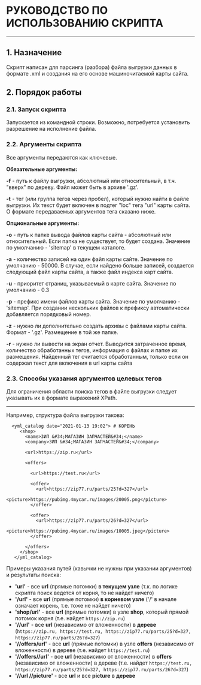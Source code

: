 # РУКОВОДСТВО ПО ИСПОЛЬЗОВАНИЮ СКРИПТА
___
## 1. Назначение
Скрипт написан для парсинга (разбора) файла выгрузки данных в формате .xml и создания на его основе машиночитаемой карты сайта.

## 2. Порядок работы
### 2.1. Запуск скрипта
Запускается из командной строки. Возможно, потребуется установить разрешение на исполнение файла.

### 2.2. Аргументы скрипта
Все аргументы передаются как ключевые.

**Обязательные аргументы:**

**-f** - путь к файлу выгрузки, абсолютный или относительный, в т.ч. "вверх" по дереву. Файл может быть в архиве '.gz'.

**-t** - тег (или группа тегов через пробел), который нужно найти в файле выгрузки.
Их текст будет включен в подтег "loc" тега "url" карты сайта. О формате передаваемых аргументов тега сказано ниже.

**Опциональные аргументы:**

**-o** - путь к папке вывода файлов карты сайта - абсолютный или относительный.
Если папка не существует, то будет создана. Значение по умолчанию - 'sitemap' в текущем каталоге.

**-a** - количество записей на один файл карты сайте. Значение по умолчанию - 50000.
В случае, если найдено больше записей, создается следующий файл карты сайта, а также файл индекса карт сайта.

**-u** - приоритет страниц, указываемый в карте сайта. Значение по умолчанию - 0.3

**-p** - префикс имени файлов карты сайта. Значение по умолчанию - 'sitemap'.
При создании нескольких файлов к префиксу автоматически добавляется порядковый номер.

**-z** - нужно ли дополнительно создать архивы с файлами карты сайта. Формат - '.gz'. Размещение в той же папке.

**-r** - нужно ли вывести на экран отчет. Выводится затраченное время, количество обработанных тегов, информация о файлах
и папке их размещения. Найденный тег считается обработанным, только если он содержал текст для включения в url карты сайта

### 2.3. Способы указания аргументов целевых тегов
Для ограничения области поиска тегов в файле выгрузки следует указывать их в формате выражений XPath.
___

Например, структура файла выгрузки такова:

 ```
   <yml_catalog date="2021-01-13 19:02"> # КОРЕНЬ
      <shop>
        <name>ЗИП &#34;МАГАЗИН ЗАПЧАСТЕЙ&#34;</name>
        <company>ЗИП &#34;МАГАЗИН ЗАПЧАСТЕЙ&#34;</company>
   
        <url>https://zip.ru</url>
   
        <offers>
   
          <url>https://test.ru</url>
   
          <offer>
            <url>https://zip77.ru/parts/25?d=327</url>
            <picture>https://pubimg.4mycar.ru/images/20005.png</picture>
          </offer>
   
          <offer>
            <url>https://zip77.ru/parts/26?d=327</url>
            <picture>https://pubimg.4mycar.ru/images/10005.jpeg</picture>
          </offer>
   
        </offers>
      </shop>
    </yml_catalog>
```

Примеры указания путей (кавычки не нужны при указании аргументов) и результаты поиска:
- **'url'** - все **url** (прямые потомки) **в текущем узле** (т.к. по логике скрипта поиск ведется от корня, то не найдет ничего)
- **'/url'** - все **url** (прямые потомки) **в корневом узле** ('/' в начале означает корень, т.е. тоже не найдет ничего)
- **'shop/url'** - все **url** (прямые потомки) в узле **shop**, который прямой потомок корня (т.е. найдет ```https://zip.ru```)
- **'//url'** - все **url** (независимо от вложенности) в **дереве** (```https://zip.ru, https://test.ru,
https://zip77.ru/parts/25?d=327, https://zip77.ru/parts/26?d=327```)
- **'//offers/url'** - все **url** (прямые потомки) в узле **offers** (независимо от вложенности) в дереве
(т.е. найдет ```https://test.ru```)
- **'//offers//url'** - все **url** (независимо от вложенности) в **offers** (независимо от вложенности) в дереве
(т.е. найдет ```https://test.ru, https://zip77.ru/parts/25?d=327, https://zip77.ru/parts/26?d=327```)
- **'//url //picture'** - все **url** и все **picture** в **дереве**
